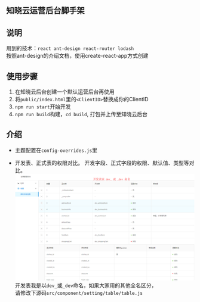 ## 知晓云运营后台脚手架  

## 说明  
用到的技术：`react ant-design react-router lodash`  
按照ant-design的介绍文档，使用create-react-app方式创建  


## 使用步骤  
1. 在知晓云后台创建一个默认运营后台再使用  
2. 将`public/index.html`里的`<ClientID>`替换成你的ClientID  
3. `npm run start`开始开发  
4. `npm run build`构建，`cd build`, 打包并上传至知晓云后台  
  
  
## 介绍  
- 主题配置在`config-overrides.js`里  
  
- 开发表、正式表的权限对比。 开发字段、正式字段的权限、默认值、类型等对比。  
![对比图片](./temp/pic.png)  
开发表我是以`dev_`或`_dev`命名，如果大家用的其他全名区分，  
请修改下源码`src/component/setting/table/table.js`  
